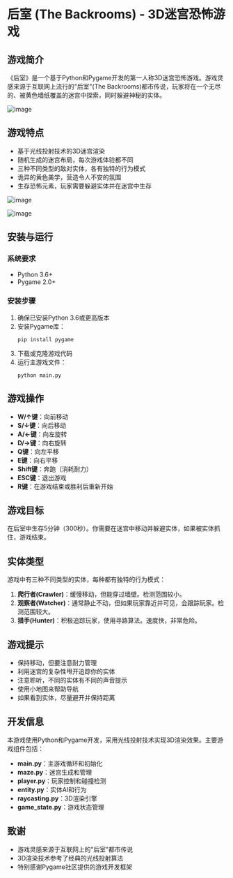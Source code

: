 # 后室 (The Backrooms) - 3D迷宫恐怖游戏

## 游戏简介

《后室》是一个基于Python和Pygame开发的第一人称3D迷宫恐怖游戏。游戏灵感来源于互联网上流行的"后室"(The Backrooms)都市传说，玩家将在一个无尽的、被黄色墙纸覆盖的迷宫中探索，同时躲避神秘的实体。

![image](https://github.com/user-attachments/assets/272144e0-cb98-47da-a522-cf1b64fe774d)

## 游戏特点

- 基于光线投射技术的3D迷宫渲染
- 随机生成的迷宫布局，每次游戏体验都不同
- 三种不同类型的敌对实体，各有独特的行为模式
- 诡异的黄色美学，营造令人不安的氛围
- 生存恐怖元素，玩家需要躲避实体并在迷宫中生存

![image](https://github.com/user-attachments/assets/2df31dc3-b9a5-4ad9-9c01-10bcb2631e2f)

![image](https://github.com/user-attachments/assets/180096f0-4e04-44a4-97c2-1488548cc131)



## 安装与运行

### 系统要求

- Python 3.6+
- Pygame 2.0+

### 安装步骤

1. 确保已安装Python 3.6或更高版本
2. 安装Pygame库：
   ```
   pip install pygame
   ```
3. 下载或克隆游戏代码
4. 运行主游戏文件：
   ```
   python main.py
   ```

## 游戏操作

- **W/↑键**：向前移动
- **S/↓键**：向后移动
- **A/←键**：向左旋转
- **D/→键**：向右旋转
- **Q键**：向左平移
- **E键**：向右平移
- **Shift键**：奔跑（消耗耐力）
- **ESC键**：退出游戏
- **R键**：在游戏结束或胜利后重新开始

## 游戏目标

在后室中生存5分钟（300秒）。你需要在迷宫中移动并躲避实体，如果被实体抓住，游戏结束。

## 实体类型

游戏中有三种不同类型的实体，每种都有独特的行为模式：

1. **爬行者(Crawler)**：缓慢移动，但能穿过墙壁。检测范围较小。
2. **观察者(Watcher)**：通常静止不动，但如果玩家靠近并可见，会跟踪玩家。检测范围较大。
3. **猎手(Hunter)**：积极追踪玩家，使用寻路算法。速度快，非常危险。

## 游戏提示

- 保持移动，但要注意耐力管理
- 利用迷宫的复杂性甩开追踪你的实体
- 注意聆听，不同的实体有不同的声音提示
- 使用小地图来帮助导航
- 如果看到实体，尽量避开并保持距离

## 开发信息

本游戏使用Python和Pygame开发，采用光线投射技术实现3D渲染效果。主要游戏组件包括：

- **main.py**：主游戏循环和初始化
- **maze.py**：迷宫生成和管理
- **player.py**：玩家控制和碰撞检测
- **entity.py**：实体AI和行为
- **raycasting.py**：3D渲染引擎
- **game_state.py**：游戏状态管理

## 致谢

- 游戏灵感来源于互联网上的"后室"都市传说
- 3D渲染技术参考了经典的光线投射算法
- 特别感谢Pygame社区提供的游戏开发框架
